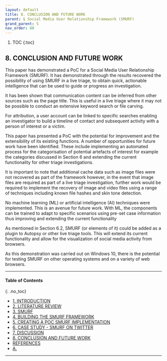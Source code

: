 ```yaml
---
layout: default
title: 8. CONCLUSION AND FUTURE WORK    
parent: § Social Media User Relationship Framework (SMURF)  
grand_parent: S 
nav_order: 80 
---
```

<style>
.dont-break-out {
  /* These are technically the same, but use both */
  overflow-wrap: break-word;
  word-wrap: break-word;

     -ms-word-break: break-all;
  /* This is the dangerous one in WebKit, as it breaks things wherever */
  word-break: break-all;
  /* Instead use this non-standard one: */
  word-break: break-word;
}

.youtube-container {
    position: relative;
    width: 100%;
    height: 0;
    padding-bottom: 56.25%;
}
.youtube-video {
    position: absolute;
    top: 0;
    left: 0;
    width: 100%;
    height: 100%;
}

</style>

<div class="dont-break-out" markdown="1">

1. TOC
{:toc}

## 8. CONCLUSION AND FUTURE WORK
This paper has demonstrated a PoC for a Social Media User Relationship Framework (SMURF). It has demonstrated through the results recovered the possibility of using SMURF in a live triage, to obtain quick, actionable intelligence that can be used to guide or progress an investigation.

It has been shown that communication content can be inferred from other sources such as the page title. This is useful in a live triage where it may not be possible to conduct an extensive keyword search or file carving.

For attribution, a user account can be linked to specific searches enabling an investigator to build a timeline of contact and subsequent activity with a person of interest or a victim.

This paper has presented a PoC with the potential for improvement and the extensibility of its existing functions. A number of opportunities for future work have been identified. These include implementing an automated process for the categorisation of potential artefacts of interest for example the categories discussed in Section 6 and extending the current functionality for other triage investigations.

It is important to note that additional cache data such as image files were not recovered as part of the framework however, in the event that image files are required as part of a live triage investigation, further work would be required to implement the recovery of image and video files using a range of techniques including known file hashes and skin tone detection. 

No machine learning (ML) or artificial intelligence (AI) techniques were implemented. This is an avenue for future work. With ML, the components can be trained to adapt to specific scenarios using pre-set case information thus improving and extending the current functionality

As mentioned in Section 6.2, SMURF (or elements of it) could be added as a plugin to Autopsy or other live triage tools. This will extend its current functionality and allow for the visualization of social media activity from browsers. 

As this demonstration was carried out on Windows 10, there is the potential for testing SMURF on other operating systems and on a variety of web browsers.

***

#### Table of Contents
{: .no_toc}

<ul><li> <a href="/docs/S/social-media-user-relationship-framework-1/">1. INTRODUCTION</a></li><li> <a href="/docs/S/social-media-user-relationship-framework-2/">2. LITERATURE REVIEW</a></li><li> <a href="/docs/S/social-media-user-relationship-framework-3/">3. SMURF</a></li><li> <a href="/docs/S/social-media-user-relationship-framework-4/">4. BUILDING THE SMURF FRAMEWORK</a></li><li> <a href="/docs/S/social-media-user-relationship-framework-5/">5. CREATING A POC SMURF IMPLEMENTATION</a></li><li> <a href="/docs/S/social-media-user-relationship-framework-6/">6. CASE STUDY - SMURF ON TWITTER</a></li><li> <a href="/docs/S/social-media-user-relationship-framework-7/">7. DISCUSSION</a></li><li> <a href="/docs/S/social-media-user-relationship-framework-8/">8. CONCLUSION AND FUTURE WORK</a></li><li> <a href="/docs/S/social-media-user-relationship-framework-9/">REFERENCES</a></li><li> <a href="/docs/S/social-media-user-relationship-framework-10/">A.</a></li></ul>

***

</div>
